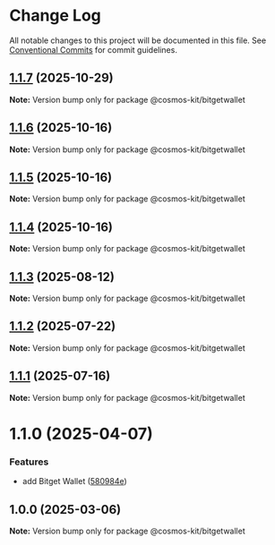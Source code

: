 # Change Log

All notable changes to this project will be documented in this file.
See [Conventional Commits](https://conventionalcommits.org) for commit guidelines.

## [1.1.7](https://github.com/hyperweb-io/cosmos-kit/compare/@cosmos-kit/bitgetwallet@1.1.6...@cosmos-kit/bitgetwallet@1.1.7) (2025-10-29)

**Note:** Version bump only for package @cosmos-kit/bitgetwallet





## [1.1.6](https://github.com/hyperweb-io/cosmos-kit/compare/@cosmos-kit/bitgetwallet@1.1.5...@cosmos-kit/bitgetwallet@1.1.6) (2025-10-16)

**Note:** Version bump only for package @cosmos-kit/bitgetwallet





## [1.1.5](https://github.com/hyperweb-io/cosmos-kit/compare/@cosmos-kit/bitgetwallet@1.1.4...@cosmos-kit/bitgetwallet@1.1.5) (2025-10-16)

**Note:** Version bump only for package @cosmos-kit/bitgetwallet





## [1.1.4](https://github.com/hyperweb-io/cosmos-kit/compare/@cosmos-kit/bitgetwallet@1.1.3...@cosmos-kit/bitgetwallet@1.1.4) (2025-10-16)

**Note:** Version bump only for package @cosmos-kit/bitgetwallet





## [1.1.3](https://github.com/hyperweb-io/cosmos-kit/compare/@cosmos-kit/bitgetwallet@1.1.2...@cosmos-kit/bitgetwallet@1.1.3) (2025-08-12)

**Note:** Version bump only for package @cosmos-kit/bitgetwallet





## [1.1.2](https://github.com/hyperweb-io/cosmos-kit/compare/@cosmos-kit/bitgetwallet@1.1.1...@cosmos-kit/bitgetwallet@1.1.2) (2025-07-22)

**Note:** Version bump only for package @cosmos-kit/bitgetwallet





## [1.1.1](https://github.com/hyperweb-io/cosmos-kit/compare/@cosmos-kit/bitgetwallet@1.1.0...@cosmos-kit/bitgetwallet@1.1.1) (2025-07-16)

**Note:** Version bump only for package @cosmos-kit/bitgetwallet





# 1.1.0 (2025-04-07)

### Features

- add Bitget Wallet ([580984e](https://github.com/hyperweb-io/cosmos-kit/commit/580984e5573d286fd380ecf2c616dad0e074b4f9))

## 1.0.0 (2025-03-06)

**Note:** Version bump only for package @cosmos-kit/bitgetwallet
